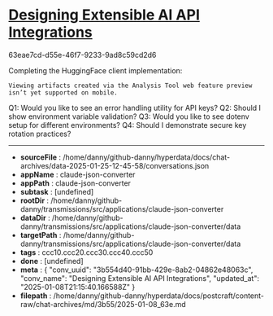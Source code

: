 # [Designing Extensible AI API Integrations](https://claude.ai/chat/3b554d40-91bb-429e-8ab2-04862e48063c)

63eae7cd-d55e-46f7-9233-9ad8c59cd2d6

 Completing the HuggingFace client implementation:
```
Viewing artifacts created via the Analysis Tool web feature preview isn’t yet supported on mobile.
```



Q1: Would you like to see an error handling utility for API keys?
Q2: Should I show environment variable validation?
Q3: Would you like to see dotenv setup for different environments?
Q4: Should I demonstrate secure key rotation practices?

---

* **sourceFile** : /home/danny/github-danny/hyperdata/docs/chat-archives/data-2025-01-25-12-45-58/conversations.json
* **appName** : claude-json-converter
* **appPath** : claude-json-converter
* **subtask** : [undefined]
* **rootDir** : /home/danny/github-danny/transmissions/src/applications/claude-json-converter
* **dataDir** : /home/danny/github-danny/transmissions/src/applications/claude-json-converter/data
* **targetPath** : /home/danny/github-danny/transmissions/src/applications/claude-json-converter/data
* **tags** : ccc10.ccc20.ccc30.ccc40.ccc50
* **done** : [undefined]
* **meta** : {
  "conv_uuid": "3b554d40-91bb-429e-8ab2-04862e48063c",
  "conv_name": "Designing Extensible AI API Integrations",
  "updated_at": "2025-01-08T21:15:40.166588Z"
}
* **filepath** : /home/danny/github-danny/hyperdata/docs/postcraft/content-raw/chat-archives/md/3b55/2025-01-08_63e.md
